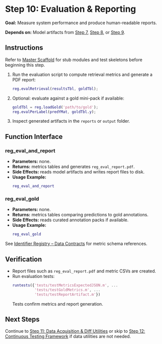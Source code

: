 # Step 10: Evaluation & Reporting

**Goal:** Measure system performance and produce human-readable reports.

**Depends on:** Model artifacts from [Step 7](step07_baseline_classifier.md), [Step 8](step08_projection_head.md), or [Step 9](step09_encoder_finetuning.md).

## Instructions

Refer to [Master Scaffold](master_scaffold.md) for stub modules and test skeletons before beginning this step.

1. Run the evaluation script to compute retrieval metrics and generate a PDF report:

   ```matlab
   reg.evalRetrieval(resultsTbl, goldTbl);
   ```
2. Optional: evaluate against a gold mini-pack if available:
   ```matlab
   goldTbl = reg.loadGold('path/to/gold');
   reg.evalPerLabel(predYMat, goldTbl.y);
   ```
3. Inspect generated artifacts in the `reports` or `output` folder.

## Function Interface

### reg_eval_and_report
- **Parameters:** none.
- **Returns:** metrics tables and generates `reg_eval_report.pdf`.
- **Side Effects:** reads model artifacts and writes report files to disk.
- **Usage Example:**
  ```matlab
  reg_eval_and_report
  ```

### reg_eval_gold
- **Parameters:** none.
- **Returns:** metrics tables comparing predictions to gold annotations.
- **Side Effects:** reads curated annotation packs if available.
- **Usage Example:**
  ```matlab
  reg_eval_gold
  ```

See [Identifier Registry – Data Contracts](identifier_registry.md#data-contracts) for metric schema references.


## Verification
- Report files such as `reg_eval_report.pdf` and metric CSVs are created.
- Run evaluation tests:
  ```matlab
  runtests({'tests/testMetricsExpectedJSON.m', ...
            'tests/testGoldMetrics.m', ...
            'tests/testReportArtifact.m'})
  ```
  Tests confirm metrics and report generation.

## Next Steps
Continue to [Step 11: Data Acquisition & Diff Utilities](step11_data_acquisition_diffs.md) or skip to [Step 12: Continuous Testing Framework](step12_continuous_testing.md) if data utilities are not needed.
